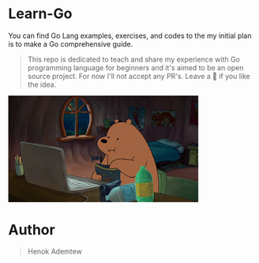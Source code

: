 # Learn-Go
You can find Go Lang examples, exercises, and codes to the my initial plan is to make a Go comprehensive guide.</br>
> This repo is dedicated to teach and share my experience with Go programming language for beginners and it's aimed to be an open source project. 
> For now I'll not accept any PR's. Leave a 🌟 if you like the idea.

<img src="https://github.com/darsaveli/Mariam/blob/main/1479814528_webarebears.gif" width="385px" align="center">

# Author
> Henok Ademtew
